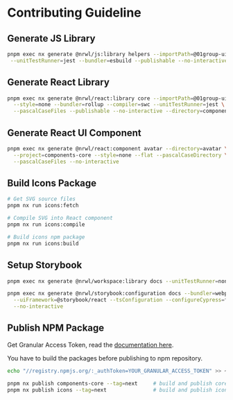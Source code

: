 # Contributing Guideline

## Generate JS Library

```sh
pnpm exec nx generate @nrwl/js:library helpers --importPath=@01group-ui/helpers \
 --unitTestRunner=jest --bundler=esbuild --publishable --no-interactive
```

## Generate React Library

```sh
pnpm exec nx generate @nrwl/react:library core --importPath=@01group-ui/core \
  --style=none --bundler=rollup --compiler=swc --unitTestRunner=jest \
  --pascalCaseFiles --publishable --no-interactive --directory=components
```

## Generate React UI Component

```sh
pnpm exec nx generate @nrwl/react:component avatar --directory=avatar \
  --project=components-core --style=none --flat --pascalCaseDirectory \
  --pascalCaseFiles --no-interactive
```

## Build Icons Package

```sh
# Get SVG source files
pnpm nx run icons:fetch

# Compile SVG into React component
pnpm nx run icons:compile

# Build icons npm package
pnpm nx run icons:build
```

## Setup Storybook

```sh
pnpm exec nx generate @nrwl/workspace:library docs --unitTestRunner=none --no-interactive

pnpm exec nx generate @nrwl/storybook:configuration docs --bundler=webpack \
  --uiFramework=@storybook/react --tsConfiguration --configureCypress=false \
  --no-interactive
```

## Publish NPM Package

Get Granular Access Token, read the [documentation here](https://docs.npmjs.com/about-access-tokens#about-granular-access-tokens).

You have to build the packages before publishing to npm repository.

```sh
echo "//registry.npmjs.org/:_authToken=YOUR_GRANULAR_ACCESS_TOKEN" >> ~/.npmrc

pnpm nx publish components-core --tag=next     # build and publish core package
pnpm nx publish icons --tag=next               # build and publish icons package
```
